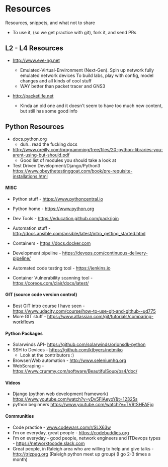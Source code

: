 # Resources
Resources, snippets, and what not to share

* To use it, (so we get practice with git), fork it, and send PRs

## L2 - L4 Resources
* http://www.eve-ng.net
  * Emulated-Virtual-Environment (Next-Gen). Spin up network fully emulated network devices
  To build labs, play with config, model changes and all kinds of cool stuff
  * WAY better than packet tracer and GNS3
  
* http://packetlife.net
  * Kinda an old one and it doesn't seem to have too much new content, but still has some good info
  
## Python Resources
* docs.python.org
  * duh.. read the fucking docs
* http://www.oreilly.com/programming/free/files/20-python-libraries-you-arent-using-but-should.pdf
  * Good list of modules you should take a look at
* Test Driven Development/Django/Python3
https://www.obeythetestinggoat.com/book/pre-requisite-installations.html

#### MISC
* Python stuff - https://www.pythoncentral.io
* Python home - https://www.python.org

* Dev Tools - https://education.github.com/pack/join

* Automation stuff - http://docs.ansible.com/ansible/latest/intro_getting_started.html
* Containers - https://docs.docker.com
* Development pipeline - https://devops.com/continuous-delivery-pipeline/
* Automated code testing tool - https://jenkins.io
* Container Vulnerability scanning tool - https://coreos.com/clair/docs/latest/

#### GIT (source code version control)
* Best GIT intro course I have seen - https://www.udacity.com/course/how-to-use-git-and-github--ud775
* More GIT stuff - https://www.atlassian.com/git/tutorials/comparing-workflows

#### Python Packages
* Solarwinds API- https://github.com/solarwinds/orionsdk-python
* SSH to Devices - https://github.com/ktbyers/netmiko
  * Look at the contributors :) 
* Browser/Web automation - http://www.seleniumhq.org
* WebScraping - https://www.crummy.com/software/BeautifulSoup/bs4/doc/

#### Videos
* Django (python web development framework) https://www.youtube.com/watch?v=yDv5FIAeyoY&t=12325s
* python beginners https://www.youtube.com/watch?v=TV9tSHFAFjg


#### Communities
* Code practice - www.codewars.com/r/SLX63w
* I’m on everyday, great people - https://codebuddies.org
* I’m on everyday - good people, network engineers and ITDevops types - https://networktocode.slack.com
* Great people, in Raleigh area who are willing to help and give talks - http://trizpug.org (Raleigh python meet up group) (I go 2-3 times a month)
